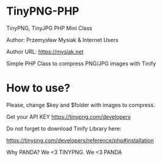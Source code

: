 # TinyPNG-PHP
TinyPNG, TinyJPG PHP Mini Class

Author: Przemysław Mysiak & Internet Users

Author URL: https://mysiak.net


Simple PHP Class to compress PNG/JPG images with Tinify

# How to use?

Please, change $key and $folder with images to compress. 

Get your API KEY https://tinypng.com/developers

Do not forget to download Tinify Library here:

https://tinypng.com/developers/reference/php#installation

Why PANDA? We <3 TINYPNG. We <3 PANDA
